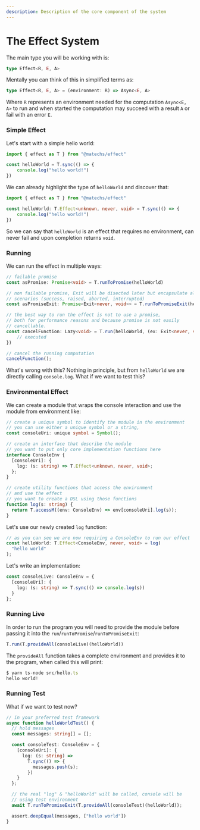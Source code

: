 ```yaml
---
description: Description of the core component of the system
---
```


# The Effect System

The main type you will be working with is:

```typescript
type Effect<R, E, A>
```

Mentally you can think of this in simplified terms as:

```typescript
type Effect<R, E, A> = (environment: R) => Async<E, A>
```

Where `R` represents an environment needed for the computation `Async<E, A>` to run and when started the computation may succeed with a result `A` or fail with an error `E`.

### Simple Effect

Let's start with a simple hello world:

```typescript
import { effect as T } from "@matechs/effect"

const helloWorld = T.sync(() => {
    console.log("hello world!")
})
```

We can already highlight the type of `helloWorld` and discover that:

```typescript
import { effect as T } from "@matechs/effect"

const helloWorld: T.Effect<unknown, never, void> = T.sync(() => {
    console.log("hello world!")
})
```

So we can say that `helloWorld` is an effect that requires no environment, can never fail and upon completion returns `void`.

### Running

We can run the effect in multiple ways:

```typescript
// failable promise
const asPromise: Promise<void> = T.runToPromise(helloWorld)

// non failable promise, Exit will be disected later but encapsulate all exit
// scenarios (success, raised, aborted, interrupted)
const asPromiseExit: Promise<Exit<never, void>> = T.runToPromiseExit(helloWorld)

// the best way to run the effect is not to use a promise, 
// both for performance reasons and because promise is not easily
// cancellable. 
const cancelFunction: Lazy<void> = T.run(helloWorld, (ex: Exit<never, void>) => {
    // executed
})

// cancel the running computation
cancelFunction();
```

What's wrong with this? Nothing in principle, but from `helloWorld` we are directly calling `console.log`. What if we want to test this?

### Environmental Effect 

We can create a module that wraps the console interaction and use the module from environment like:

```typescript
// create a unique symbol to identify the module in the environment
// you can use either a unique symbol or a string, 
const consoleUri: unique symbol = Symbol();

// create an interface that describe the module
// you want to put only core implementation functions here
interface ConsoleEnv {
  [consoleUri]: {
    log: (s: string) => T.Effect<unknown, never, void>;
  };
}

// create utility functions that access the environment
// and use the effect
// you want to create a DSL using those functions
function log(s: string) {
  return T.accessM((env: ConsoleEnv) => env[consoleUri].log(s));
}
```

Let's use our newly created `log` function:

```typescript
// as you can see we are now requiring a ConsoleEnv to run our effect
const helloWorld: T.Effect<ConsoleEnv, never, void> = log(
  "hello world"
);
```

Let's write an implementation:

```typescript
const consoleLive: ConsoleEnv = {
  [consoleUri]: {
    log: (s: string) => T.sync(() => console.log(s))
  }
};
```

### Running Live

In order to run the program you will need to provide the module before passing it into the `run`/`runToPromise`/`runToPromiseExit`:

```typescript
T.run(T.provideAll(consoleLive)(helloWorld))
```

The `provideAll` function takes a complete environment and provides it to the program, when called this will print:

```typescript
$ yarn ts-node src/hello.ts
hello world!
```

### Running Test

What if we want to test now?

```typescript
// in your preferred test framework  
async function helloWorldTest() {
  // hold messages
  const messages: string[] = [];

  const consoleTest: ConsoleEnv = {
    [consoleUri]: {
      log: (s: string) =>
        T.sync(() => {
          messages.push(s);
        })
    }
  };

  // the real "log" & "helloWorld" will be called, console will be
  // using test environment
  await T.runToPromiseExit(T.provideAll(consoleTest)(helloWorld));

  assert.deepEqual(messages, ["hello world"])
}
```


